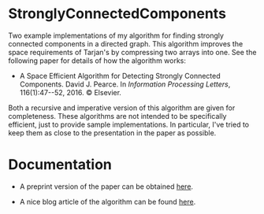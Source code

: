 # StronglyConnectedComponents

Two example implementations of my algorithm for finding strongly connected components in a directed graph.  This algorithm improves the space requirements of Tarjan's by compressing two arrays into one.  See the following paper for details of how the algorithm works:

* A Space Efficient Algorithm for Detecting Strongly Connected Components. David J. Pearce. In _Information Processing Letters_, 116(1):47--52, 2016. © Elsevier.

Both a recursive and imperative version of this algorithm are given for completeness.  These algorithms are not intended to be specifically efficient, just to provide sample implementations. In particular, I've tried to keep them as close to the presentation in the paper as possible.

# Documentation

* A preprint version of the paper can be obtained <a href="http://homepages.ecs.vuw.ac.nz/~djp/files/P05.pdf">here</a>.

* A nice blog article of the algorithm can be found <a href="http://timl.id.au/SCC/">here</a>.
